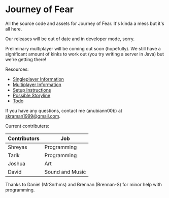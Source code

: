 Journey of Fear
===============

All the source code and assets for Journey of Fear. It's kinda a mess but it's all here.

Our releases will be out of date and in developer mode, sorry.

Preliminary multiplayer will be coming out soon (hopefully). We still have a significant amount of kinks to work out (you try writing a server in Java) but we're getting there!

Resources:

* [Singleplayer Information](info/singleplayer_info.txt)
* [Multiplayer Information](info/multiplayer_info.md)
* [Setup Instructions](info/setup.md)
* [Possible Storyline](info/storyline.txt)
* [Todo](todo.txt)

If you have any questions, contact me (anubiann00b) at skraman1999@gmail.com.

Current contributers:

|    Contributors   |      Job      |
| ------------- | ------------- |
| Shreyas       | Programming   |
| Tarik         | Programming   |
| Joshua        | Art   |
| David         | Sound and Music   |

Thanks to Daniel (MrSnrhms) and Brennan (Brennan-S) for minor help with programming.
